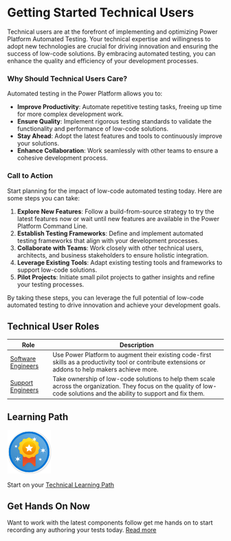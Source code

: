 # Getting Started Technical Users

Technical users are at the forefront of implementing and optimizing Power Platform Automated Testing. Your technical expertise and willingness to adopt new technologies are crucial for driving innovation and ensuring the success of low-code solutions. By embracing automated testing, you can enhance the quality and efficiency of your development processes.

### Why Should Technical Users Care?

Automated testing in the Power Platform allows you to:
- **Improve Productivity**: Automate repetitive testing tasks, freeing up time for more complex development work.
- **Ensure Quality**: Implement rigorous testing standards to validate the functionality and performance of low-code solutions.
- **Stay Ahead**: Adopt the latest features and tools to continuously improve your solutions.
- **Enhance Collaboration**: Work seamlessly with other teams to ensure a cohesive development process.

### Call to Action

Start planning for the impact of low-code automated testing today. Here are some steps you can take:
1. **Explore New Features**: Follow a build-from-source strategy to try the latest features now or wait until new features are available in the Power Platform Command Line.
2. **Establish Testing Frameworks**: Define and implement automated testing frameworks that align with your development processes.
3. **Collaborate with Teams**: Work closely with other technical users, architects, and business stakeholders to ensure holistic integration.
4. **Leverage Existing Tools**: Adapt existing testing tools and frameworks to support low-code solutions.
5. **Pilot Projects**: Initiate small pilot projects to gather insights and refine your testing processes.

By taking these steps, you can leverage the full potential of low-code automated testing to drive innovation and achieve your development goals.

## Technical User Roles

| Role | Description |
|------|-------------|
| [Software Engineers](../roles-and-responsibilities/software-engineers.md) | Use Power Platform to augment their existing code-first skills as a productivity tool or contribute extensions or addons to help makers achieve more. |
| [Support Engineers](../roles-and-responsibilities/support-engineers.md) | Take ownership of low-code solutions to help them scale across the organization. They focus on the quality of low-code solutions and the ability to support and fix them. | 

## Learning Path

![Learning](../learning/media/learning-module.png)

Start on your [Technical Learning Path](../learning)

## Get Hands On Now

Want to work with the latest components follow get me hands on to start recording any authoring your tests today. [Read more](./get-started-now.md)